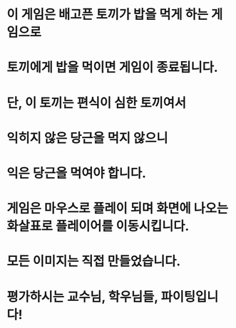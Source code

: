 # 이 게임은 배고픈 토끼가 밥을 먹게 하는 게임으로
# 토끼에게 밥을 먹이면 게임이 종료됩니다.
# 단, 이 토끼는 편식이 심한 토끼여서 
# 익히지 않은 당근을 먹지 않으니
# 익은 당근을 먹여야 합니다. 

# 게임은 마우스로 플레이 되며 화면에 나오는 화살표로 플레이어를 이동시킵니다.
# 모든 이미지는 직접 만들었습니다. 

# 평가하시는 교수님, 학우님들, 파이팅입니다! 

